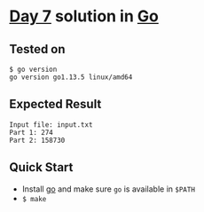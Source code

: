 # [Day 7](https://adventofcode.com/2020/day/7) solution in [Go](https://golang.org/)

## Tested on 

```console
$ go version
go version go1.13.5 linux/amd64
```

## Expected Result

```console
Input file: input.txt
Part 1: 274
Part 2: 158730
```

## Quick Start

- Install [go](https://golang.org/dl/) and make sure `go` is available in `$PATH`
- `$ make`
